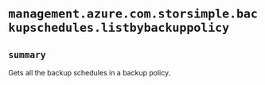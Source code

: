 # `management.azure.com.storsimple.backupschedules.listbybackuppolicy`

## `summary`
Gets all the backup schedules in a backup policy.


